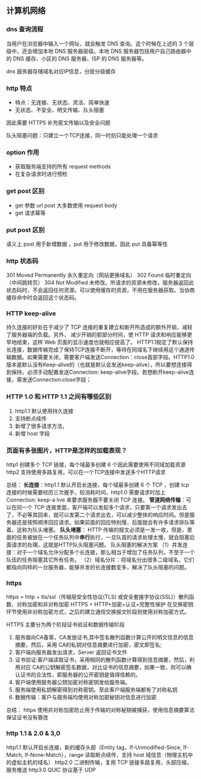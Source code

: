 ## 计算机网络

### dns 查询流程
当用户在浏览器中输入一个网址，就会触发 DNS 查询。这个时候在上述的 3 个层级中，还会增加本地 DNS 服务器层级。本地 DNS 服务器包括用户自己路由器中的 DNS 缓存、小区的 DNS 服务器、ISP 的 DNS 服务器等。

dns 服务器存储域名对应IP信息，分层分级缓存

### http 特点

- 特点：无连接、无状态、灵活、简单快速
- 无状态、不安全、明文传输、队头阻塞

因此需要 HTTPS 补充密文传输以及安全问题

队头阻塞问题：只建立一个TCP连接，同一时刻只能处理一个请求

### option 作用

- 获取服务端支持的所有 request methods
- 在复杂请求时进行预检

### get post 区别

- get 参数 url post 大多数使用 request body 
- get 请求幂等

### put post 区别

语义上 post 用于新增数据 ，put 用于修改数据，因此 put 具备幂等性

### http 状态码

301	Moved Permanently 永久重定向（网站更换域名）
302	Found 临时重定向（中间跳转页）
304	Not Modified 未修改。所请求的资源未修改，服务器返回此状态码时，不会返回任何资源。可以使用缓存的资源，不用在服务器获取。当协商缓存命中时会返回这个状态码。

### HTTP keep-alive 
持久连接的好处在于减少了 TCP 连接的重复建立和断开所造成的额外开销，减轻了服务器端的负载。另外， 减少开销的那部分时间，使 HTTP 请求和响应能够更早地结束，这样 Web 页面的显示速度也就相应提高了。
HTTP1.1规定了默认保持长连接，数据传输完成了保持TCP连接不断开，等待在同域名下继续用这个通道传输数据。如果需要关闭，需要客户端发送Connection：close首部字段。HTTP1.0版本是默认没有Keep-alive的（也就是默认会发送keep-alive），所以要想连接得到保持，必须手动配置发送Connection: keep-alive字段。若想断开keep-alive连接，需发送Connection:close字段；

### HTTP 1.0 和 HTTP 1.1 之间有哪些区别

1. http1.1 默认使用持久连接
2. 支持断点续传
3. 新增了很多请求方法，
4. 新增 host 字段

### 页面有多张图片，HTTP是怎样的加载表现？
http1 创建多个 TCP 链接，每个域最多创建 6 个因此需要使用不同域加载资源
http2 支持使用多路复用，可以在一个TCP连接中发送多个HTTP请求

总结：
**长连接**：http1.1 默认开启长连接，每个域最多创建 6 个 TCP ，创建 tcp 连接的时候需要经历三次握手，较消耗时间，http1.0 需要请求时加上 Connection: keep-a live 来要求服务器不要关闭 TCP 连接。
**管道网络传输**：可以在同一个 TCP 连接里面，客户端可以发起多个请求，只要第一个请求发出去了，不必等其回来，就可以发第二个请求出去，可以减少整体的响应时间。但是服务器还是按照顺序回应请求。如果前面的回应特别慢，后面就会有许多请求排队等着。这称为队头堵塞。
**队头堵塞**：
HTTP 传输的报文必须是一发一收，但是，里面的任务被放在一个任务队列中**串行**执行，一旦队首的请求处理太慢，就会阻塞后面请求的处理。这就是HTTP队头阻塞问题。
队头阻塞的解决方案
（1）并发连接：对于一个域名允许分配多个长连接，那么相当于增加了任务队列，不至于一个队伍的任务阻塞其它所有任务。
（2）域名分片：将域名分出很多二级域名，它们都指向同样的一台服务器，能够并发的长连接数变多，解决了队头阻塞的问题。

### https 

https = http + tls/ssl（传输层安全性协议(TLS) 或安全套接字协议(SSL)）散列函数、对称加密和非对称加密
HTTPS = HTTP+加密+认证+完整性保护
在交换密钥环节使用非对称加密方式，之后的建立通信交换报文阶段则使用对称加密方式。

HTTPS 主要分为两个阶段证书验证和数据传输阶段
1. 服务器向CA备案，CA发放证书,其中签名散列函数计算公开的明文信息的信息摘要，然后，采用 CA的私钥对信息摘要进行加密，密文即签名;
2. 客户端向服务器发出请求，Server 返回证书文件
3. 证书验证:客户端读取证书，采用相同的散列函数计算得到信息摘要，然后，利用对应 CA的公钥解密签名数据，对比证书的信息摘要，如果一致，则可以确认证书的合法性，即服务器的公开密钥是值得信赖的。
4. 客户端使用服务器公钥加密对称密钥发给服务端。
5. 服务端使用私钥解密得到对称密钥。至此客户端服务端都有了对称私钥
6. 数据传输：客户与服务端均使用对称加密秘钥对信息进行加密

总结：
https 使用非对称加密防止用于传输的对称秘钥被捕获，使用信息摘要算法保证证书没有篡改

### http 1.1 & 2.0 & 3,0

http1.1 默认开启长连接，新的缓存头部（Entity tag，If-Unmodified-Since, If-Match, If-None-Match），range 读取断点续传，支持 host 域信息（物理主机中的虚拟主机的域名）
http2.0 二进制传输，复用 TCP 链接多路复用，头部压缩，服务推送
http3.0 QUIC 协议基于 UDP 
